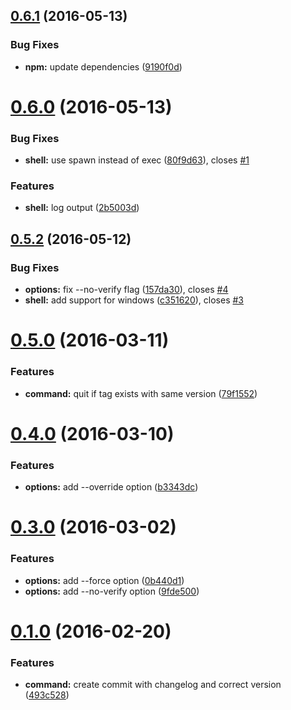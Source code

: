 <a name="0.6.1"></a>
## [0.6.1](https://github.com/JamieMason/commit-release/compare/0.6.0...v0.6.1) (2016-05-13)


### Bug Fixes

* **npm:** update dependencies ([9190f0d](https://github.com/JamieMason/commit-release/commit/9190f0d))



<a name="0.6.0"></a>
# [0.6.0](https://github.com/JamieMason/commit-release/compare/0.5.2...0.6.0) (2016-05-13)


### Bug Fixes

* **shell:** use spawn instead of exec ([80f9d63](https://github.com/JamieMason/commit-release/commit/80f9d63)), closes [#1](https://github.com/JamieMason/commit-release/issues/1)

### Features

* **shell:** log output ([2b5003d](https://github.com/JamieMason/commit-release/commit/2b5003d))



<a name="0.5.2"></a>
## [0.5.2](https://github.com/JamieMason/commit-release/compare/0.5.0...0.5.2) (2016-05-12)


### Bug Fixes

* **options:** fix --no-verify flag ([157da30](https://github.com/JamieMason/commit-release/commit/157da30)), closes [#4](https://github.com/JamieMason/commit-release/issues/4)
* **shell:** add support for windows ([c351620](https://github.com/JamieMason/commit-release/commit/c351620)), closes [#3](https://github.com/JamieMason/commit-release/issues/3)



<a name="0.5.0"></a>
# [0.5.0](https://github.com/JamieMason/commit-release/compare/0.4.0...0.5.0) (2016-03-11)


### Features

* **command:** quit if tag exists with same version ([79f1552](https://github.com/JamieMason/commit-release/commit/79f1552))



<a name="0.4.0"></a>
# [0.4.0](https://github.com/JamieMason/commit-release/compare/0.3.0...0.4.0) (2016-03-10)


### Features

* **options:** add --override option ([b3343dc](https://github.com/JamieMason/commit-release/commit/b3343dc))



<a name="0.3.0"></a>
# [0.3.0](https://github.com/JamieMason/commit-release/compare/0.1.0...0.3.0) (2016-03-02)


### Features

* **options:** add --force option ([0b440d1](https://github.com/JamieMason/commit-release/commit/0b440d1))
* **options:** add --no-verify option ([9fde500](https://github.com/JamieMason/commit-release/commit/9fde500))



<a name="0.1.0"></a>
# [0.1.0](https://github.com/JamieMason/commit-release/compare/493c528...0.1.0) (2016-02-20)


### Features

* **command:** create commit with changelog and correct version ([493c528](https://github.com/JamieMason/commit-release/commit/493c528))



